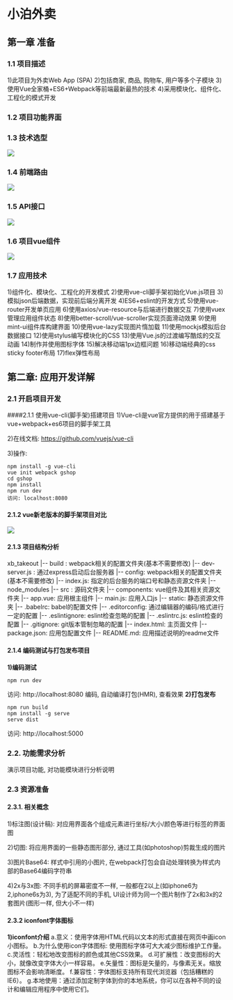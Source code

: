 # 小泊外卖

## 第一章 准备

### 1.1 项目描述
1)此项目为外卖Web App (SPA)
2)包括商家, 商品, 购物车, 用户等多个子模块
3)使用Vue全家桶+ES6+Webpack等前端最新最热的技术
4)采用模块化、组件化、工程化的模式开发

### 1.2 项目功能界面

### 1.3 技术选型

![](https://i.imgur.com/j8rKYbj.png)

### 1.4 前端路由

![](https://i.imgur.com/o9UXi0w.png)

### 1.5 API接口
![](https://i.imgur.com/DXhc3Bm.png)

### 1.6 项目vue组件
![](https://i.imgur.com/LKZN8F8.png)

### 1.7 应用技术

1)组件化、模块化、工程化的开发模式
2)使用vue-cli脚手架初始化Vue.js项目
3)模拟json后端数据，实现前后端分离开发
4)ES6+eslint的开发方式
5)使用vue-router开发单页应用
6)使用axios/vue-resource与后端进行数据交互
7)使用vuex管理应用组件状态
8)使用better-scroll/vue-scroller实现页面滑动效果
9)使用mint-ui组件库构建界面
10)使用vue-lazy实现图片惰加载
11)使用mockjs模拟后台数据接口
12)使用stylus编写模块化的CSS
13)使用Vue.js的过渡编写酷炫的交互动画
14)制作并使用图标字体
15)解决移动端1px边框问题
16)移动端经典的css sticky footer布局
17)flex弹性布局

## 第二章: 应用开发详解
### 2.1 开启项目开发
####2.1.1  使用vue-cli(脚手架)搭建项目
1)Vue-cli是vue官方提供的用于搭建基于vue+webpack+es6项目的脚手架工具

2)在线文档: https://github.com/vuejs/vue-cli

3)操作:
```
npm install -g vue-cli
vue init webpack gshop
cd gshop
npm install
npm run dev
访问: localhost:8080
```

#### 2.1.2 vue新老版本的脚手架项目对比
![](https://i.imgur.com/5mmxmIV.png)

#### 2.1.3 项目结构分析
xb_takeout
	|-- build : webpack相关的配置文件夹(基本不需要修改)
		|-- dev-server.js : 通过express启动后台服务器
	|-- config: webpack相关的配置文件夹(基本不需要修改)
		|-- index.js: 指定的后台服务的端口号和静态资源文件夹
	|-- node_modules
	|-- src : 源码文件夹
		|-- components: vue组件及其相关资源文件夹
		|-- app.vue: 应用根主组件
		|-- main.js: 应用入口js
	|-- static: 静态资源文件夹
	|-- .babelrc: babel的配置文件
	|-- .editorconfig: 通过编辑器的编码/格式进行一定的配置
	|-- .eslintignore: eslint检查忽略的配置
	|-- .eslintrc.js: eslint检查的配置
	|-- .gitignore: git版本管制忽略的配置
	|-- index.html: 主页面文件
	|-- package.json: 应用包配置文件 
	|-- README.md: 应用描述说明的readme文件
#### 2.1.4 编码测试与打包发布项目
**1)编码测试**
```
npm run dev
```  
访问: http://localhost:8080
编码, 自动编译打包(HMR), 查看效果
**2)打包发布**
```
npm run build
npm install -g serve
serve dist
```
访问: http://localhost:5000

### 2.2. 功能需求分析
演示项目功能, 对功能模块进行分析说明

### 2.3 资源准备
#### 2.3.1. 相关概念
1)标注图(设计稿): 对应用界面各个组成元素进行坐标/大小/颜色等进行标签的界面图

2)切图: 将应用界面的一些静态图形部分, 通过工具(如photoshop)剪裁生成的图片

3)图片Base64: 样式中引用的小图片, 在webpack打包会自动处理转换为样式内部的Base64编码字符串

4)2x与3x图: 不同手机的屏幕密度不一样, 一般都在2以上(如iphone6为2,iphone6s为3), 为了适配不同的手机, UI设计师为同一个图片制作了2x和3x的2套图片(图形一样, 但大小不一样)

#### 2.3.2 iconfont字体图标
**1)iconfont介绍**
a.意义：使用字体用HTML代码以文本的形式直接在网页中画icon小图标。
b.为什么使用icon字体图标:  使用图标字体可大大减少图标维护工作量。
c.灵活性：轻松地改变图标的颜色或其他CSS效果。
d.可扩展性：改变图标的大小，就像改变字体大小一样容易。
e.矢量性：图标是矢量的，与像素无关。缩放图标不会影响清晰度。
f.兼容性：字体图标支持所有现代浏览器（包括糟糕的IE6）。
g.本地使用：通过添加定制字体到你的本地系统，你可以在各种不同的设计和编辑应用程序中使用它们。